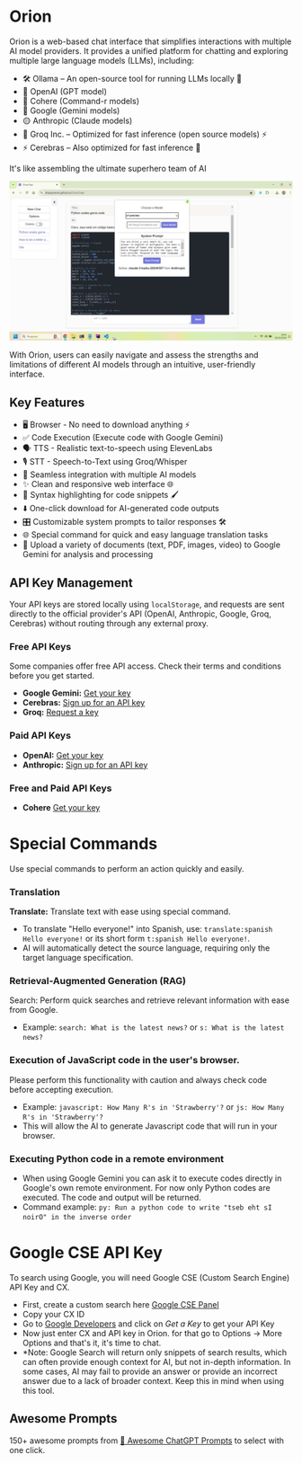 # Orion
Orion is a web-based chat interface that simplifies interactions with multiple AI model providers.
It provides a unified platform for chatting and exploring multiple large language models (LLMs), including:

- 🛠️ Ollama – An open-source tool for running LLMs locally 🏡 
- 🤖 OpenAI (GPT model)
- 🎯 Cohere (Command-r models)
- 🌌 Google (Gemini models)
- 🟡 Anthropic (Claude models)
- 🚀 Groq Inc. – Optimized for fast inference (open source models) ⚡️
- ⚡️ Cerebras – Also optimized for fast inference 🚀

It's like assembling the ultimate superhero team of AI

![Orion Screenshot](imgs/screenshot.png "Orion Screenshot")


With Orion, users can easily navigate and assess the strengths and limitations of different AI models through an intuitive,
user-friendly interface.

## Key Features

- 🖥️ Browser - No need to download anything ⚡️
- ✅ Code Execution (Execute code with Google Gemini)
- 🗣️ TTS - Realistic text-to-speech using ElevenLabs
- 🎙️ STT - Speech-to-Text using Groq/Whisper ️
- 🔄 Seamless integration with multiple AI models
- ✨ Clean and responsive web interface 🌐
- 🌈 Syntax highlighting for code snippets 🖌️
- ⬇️ One-click download for AI-generated code outputs
- 🎛️ Customizable system prompts to tailor responses 🛠️
- 🌐 Special command for quick and easy language translation tasks
- 📁 Upload a variety of documents (text, PDF, images, video) to Google Gemini for analysis and processing



## API Key Management

Your API keys are stored locally using `localStorage`, and requests are sent directly to the official provider's API
(OpenAI, Anthropic, Google, Groq, Cerebras) without routing through any external proxy.

### Free API Keys
Some companies offer free API access. Check their terms and conditions before you get started.
- **Google Gemini:** [Get your key](https://aistudio.google.com/app/apikey)
- **Cerebras:** [Sign up for an API key](https://cloud.cerebras.ai/platform/)
- **Groq:** [Request a key](https://console.groq.com/keys)

### Paid API Keys

- **OpenAI:** [Get your key](https://platform.openai.com/api-keys)
- **Anthropic:** [Sign up for an API key](https://console.anthropic.com/settings/keys)

### Free and Paid API Keys
- **Cohere** [Get your key](https://dashboard.cohere.com/api-keys)

# Special Commands
Use special commands to perform an action quickly and easily.
### Translation
**Translate:** Translate text with ease using special command.
- To translate "Hello everyone!" into Spanish, use: `translate:spanish Hello everyone!` or its short form `t:spanish Hello everyone!`.
- AI will automatically detect the source language, requiring only the target language specification.
### Retrieval-Augmented Generation (RAG)
Search: Perform quick searches and retrieve relevant information with ease from Google.
- Example: `search: What is the latest news?` or `s: What is the latest news?`
### Execution of JavaScript code in the user's browser.
Please perform this functionality with caution and always check code before accepting execution.
- Example: `javascript: How Many R's in 'Strawberry'?` or `js: How Many R's in 'Strawberry'?`
- This will allow the AI to generate Javascript code that will run in your browser.
### Executing Python code in a remote environment
- When using Google Gemini you can ask it to execute codes directly in Google's own remote environment. For now only 
Python codes are executed. The code and output will be returned.
- Command example: `py: Run a python code to write "tseb eht sI noirO" in the inverse order`

# Google CSE API Key
To search using Google, you will need Google CSE (Custom Search Engine) API Key and CX.
- First, create a custom search here [Google CSE Panel](https://programmablesearchengine.google.com/controlpanel/all)
- Copy your CX ID
- Go to [Google Developers](https://developers.google.com/custom-search/v1/introduction) and click on *Get a Key* to get your API Key
- Now just enter CX and API key in Orion. for that go to Options -> More Options and that's it, it's time to chat.
- *Note: Google Search will return only snippets of search results, which can often provide enough context for AI, 
  but not in-depth information. 
In some cases, AI may fail to provide an answer or provide an incorrect answer due to a lack of broader context. 
Keep this in mind when using this tool.

## Awesome Prompts
150+ awesome prompts from [🧠 Awesome ChatGPT Prompts](https://github.com/f/awesome-chatgpt-prompts) to select with one click.
